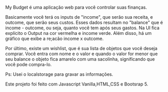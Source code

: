 My Budget é uma aplicação web para você controlar suas finanças.

Basicamente você terá os inputs de "income", que serão sua receita, e outcome, que serão seus custos. Esses dados resultam no "balance" que é income - outcome, ou seja, quanto você tem após seus gastos.
Na UI fica explícito o Output na cor vermelha e income verde. Além disso, há um gráfico que exibe a re;acão income x outcome.

Por último, existe um wishlist, que é sua lista de objetos que você deseja comprar. Você entra com nome e o valor e quando o valor for menor que seu balance o objeto fica amarelo com uma sacolinha, significando que você pode compra-lo.

Ps: Usei o localstorage para gravar as informações.

Este projeto foi feito com Javascript Vanilla,HTML,CSS e Bootsrap 5.
